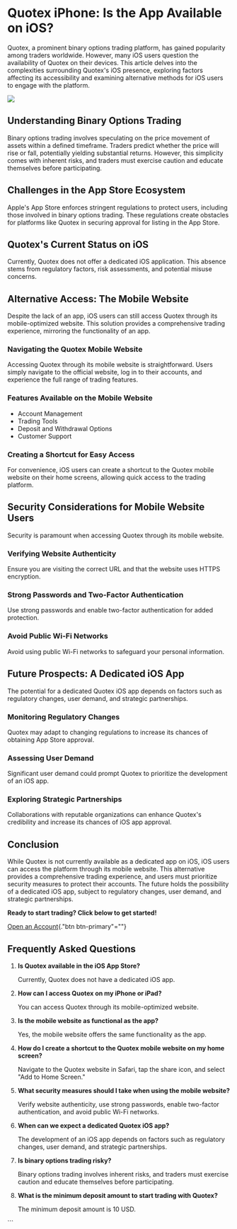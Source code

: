 # Quotex iPhone: Is the App Available on iOS?

Quotex, a prominent binary options trading platform, has gained
popularity among traders worldwide. However, many iOS users question the
availability of Quotex on their devices. This article delves into the
complexities surrounding Quotex\'s iOS presence, exploring factors
affecting its accessibility and examining alternative methods for iOS
users to engage with the platform.

[![](https://static.quotex.io/files/10_en/300_250.jpg)](https://traff.sbs/brokerqxlid)

## Understanding Binary Options Trading

Binary options trading involves speculating on the price movement of
assets within a defined timeframe. Traders predict whether the price
will rise or fall, potentially yielding substantial returns. However,
this simplicity comes with inherent risks, and traders must exercise
caution and educate themselves before participating.

## Challenges in the App Store Ecosystem

Apple\'s App Store enforces stringent regulations to protect users,
including those involved in binary options trading. These regulations
create obstacles for platforms like Quotex in securing approval for
listing in the App Store.

## Quotex\'s Current Status on iOS

Currently, Quotex does not offer a dedicated iOS application. This
absence stems from regulatory factors, risk assessments, and potential
misuse concerns.

## Alternative Access: The Mobile Website

Despite the lack of an app, iOS users can still access Quotex through
its mobile-optimized website. This solution provides a comprehensive
trading experience, mirroring the functionality of an app.

### Navigating the Quotex Mobile Website

Accessing Quotex through its mobile website is straightforward. Users
simply navigate to the official website, log in to their accounts, and
experience the full range of trading features.

### Features Available on the Mobile Website

-   Account Management
-   Trading Tools
-   Deposit and Withdrawal Options
-   Customer Support

### Creating a Shortcut for Easy Access

For convenience, iOS users can create a shortcut to the Quotex mobile
website on their home screens, allowing quick access to the trading
platform.

## Security Considerations for Mobile Website Users

Security is paramount when accessing Quotex through its mobile website.

### Verifying Website Authenticity

Ensure you are visiting the correct URL and that the website uses HTTPS
encryption.

### Strong Passwords and Two-Factor Authentication

Use strong passwords and enable two-factor authentication for added
protection.

### Avoid Public Wi-Fi Networks

Avoid using public Wi-Fi networks to safeguard your personal
information.

## Future Prospects: A Dedicated iOS App

The potential for a dedicated Quotex iOS app depends on factors such as
regulatory changes, user demand, and strategic partnerships.

### Monitoring Regulatory Changes

Quotex may adapt to changing regulations to increase its chances of
obtaining App Store approval.

### Assessing User Demand

Significant user demand could prompt Quotex to prioritize the
development of an iOS app.

### Exploring Strategic Partnerships

Collaborations with reputable organizations can enhance Quotex\'s
credibility and increase its chances of iOS app approval.

## Conclusion

While Quotex is not currently available as a dedicated app on iOS, iOS
users can access the platform through its mobile website. This
alternative provides a comprehensive trading experience, and users must
prioritize security measures to protect their accounts. The future holds
the possibility of a dedicated iOS app, subject to regulatory changes,
user demand, and strategic partnerships.

**Ready to start trading? Click below to get started!**

[Open an Account](\%22https://traff.sbs/quotexonelink\%22){."btn
btn-primary"=""}

## Frequently Asked Questions

1.  **Is Quotex available in the iOS App Store?**

    Currently, Quotex does not have a dedicated iOS app.

2.  **How can I access Quotex on my iPhone or iPad?**

    You can access Quotex through its mobile-optimized website.

3.  **Is the mobile website as functional as the app?**

    Yes, the mobile website offers the same functionality as the app.

4.  **How do I create a shortcut to the Quotex mobile website on my home
    screen?**

    Navigate to the Quotex website in Safari, tap the share icon, and
    select "Add to Home Screen."

5.  **What security measures should I take when using the mobile
    website?**

    Verify website authenticity, use strong passwords, enable two-factor
    authentication, and avoid public Wi-Fi networks.

6.  **When can we expect a dedicated Quotex iOS app?**

    The development of an iOS app depends on factors such as regulatory
    changes, user demand, and strategic partnerships.

7.  **Is binary options trading risky?**

    Binary options trading involves inherent risks, and traders must
    exercise caution and educate themselves before participating.

8.  **What is the minimum deposit amount to start trading with Quotex?**

    The minimum deposit amount is 10 USD.

\`\`\`

